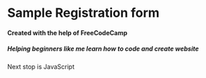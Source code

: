 # Sample Registration form
#### Created with the help of FreeCodeCamp
##### Helping beginners like me learn how to code and create website
Next stop is JavaScript
